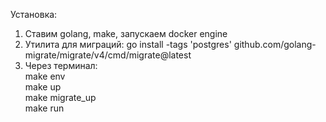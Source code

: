 Установка:
1. Ставим golang, make, запускаем docker engine
2. Утилита для миграций: 
  go install -tags 'postgres' github.com/golang-migrate/migrate/v4/cmd/migrate@latest  
2. Через терминал:  
   make env  
   make up  
   make migrate_up  
   make run  
